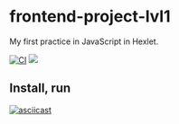 # frontend-project-lvl1

My first practice in JavaScript in Hexlet.

[![CI](https://github.com/Ni-2/frontend-project-lvl1/workflows/CI/badge.svg)](https://github.com/Ni-2/frontend-project-lvl1/actions)
<a href="https://codeclimate.com/github/codeclimate/codeclimate/maintainability"><img src="https://api.codeclimate.com/v1/badges/a99a88d28ad37a79dbf6/maintainability" /></a>


## Install, run

[![asciicast](https://asciinema.org/a/ws6HIgtg6UV9D7SCf96yjdwRC.svg)](https://asciinema.org/a/ws6HIgtg6UV9D7SCf96yjdwRC)
